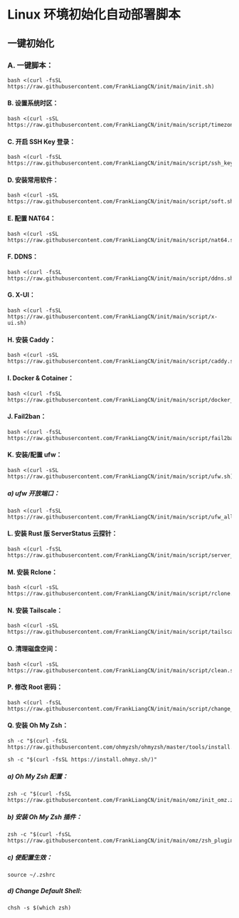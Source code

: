#  Linux 环境初始化自动部署脚本

## 一键初始化

### A. 一键脚本：
```
bash <(curl -fsSL https://raw.githubusercontent.com/FrankLiangCN/init/main/init.sh)
```

#### B. 设置系统时区：
```
bash <(curl -sSL https://raw.githubusercontent.com/FrankLiangCN/init/main/script/timezone.sh)
```

#### C. 开启 SSH Key 登录：
```
bash <(curl -fsSL https://raw.githubusercontent.com/FrankLiangCN/init/main/script/ssh_key.sh)
```

#### D. 安装常用软件：
```
bash <(curl -sSL https://raw.githubusercontent.com/FrankLiangCN/init/main/script/soft.sh)
```

#### E. 配置 NAT64：
```
bash <(curl -sSL https://raw.githubusercontent.com/FrankLiangCN/init/main/script/nat64.sh)
```

#### F. DDNS：
```
bash <(curl -fsSL https://raw.githubusercontent.com/FrankLiangCN/init/main/script/ddns.sh)
```

#### G. X-UI：
```
bash <(curl -fsSL https://raw.githubusercontent.com/FrankLiangCN/init/main/script/x-ui.sh)
```
#### H. 安装 Caddy：
```
bash <(curl -sSL https://raw.githubusercontent.com/FrankLiangCN/init/main/script/caddy.sh)
```

#### I. Docker & Cotainer：
```
bash <(curl -fsSL https://raw.githubusercontent.com/FrankLiangCN/init/main/script/docker_container.sh)
```

#### J. Fail2ban：
```
bash <(curl -fsSL https://raw.githubusercontent.com/FrankLiangCN/init/main/script/fail2ban.sh)
```

#### K. 安装/配置 ufw：
```
bash <(curl -sSL https://raw.githubusercontent.com/FrankLiangCN/init/main/script/ufw.sh)
```
##### a) ufw 开放端口：
```
bash <(curl -fsSL https://raw.githubusercontent.com/FrankLiangCN/init/main/script/ufw_allow_port.sh)
```

#### L. 安装 Rust 版 ServerStatus 云探针：
```
bash <(curl -fsSL https://raw.githubusercontent.com/FrankLiangCN/init/main/script/server_status.sh)
```

#### M. 安装 Rclone：
```
bash <(curl -sSL https://raw.githubusercontent.com/FrankLiangCN/init/main/script/rclone.sh)
```

#### N. 安装 Tailscale：
```
bash <(curl -sSL https://raw.githubusercontent.com/FrankLiangCN/init/main/script/tailscale.sh)
```

#### O. 清理磁盘空间：
```
bash <(curl -sSL https://raw.githubusercontent.com/FrankLiangCN/init/main/script/clean.sh)
```

#### P. 修改 Root 密码：
```
bash <(curl -fsSL https://raw.githubusercontent.com/FrankLiangCN/init/main/script/change_passwd.sh)
```

#### Q. 安装 Oh My Zsh：
```
sh -c "$(curl -fsSL https://raw.githubusercontent.com/ohmyzsh/ohmyzsh/master/tools/install.sh)"
```
```
sh -c "$(curl -fsSL https://install.ohmyz.sh/)"
```
##### a) Oh My Zsh 配置：
```
zsh -c "$(curl -fsSL https://raw.githubusercontent.com/FrankLiangCN/init/main/omz/init_omz.zsh)"
```
##### b) 安装 Oh My Zsh 插件：
```
zsh -c "$(curl -fsSL https://raw.githubusercontent.com/FrankLiangCN/init/main/omz/zsh_plugins.zsh)"
```
##### c) 使配置生效：
```
source ~/.zshrc
```
##### d) Change Default Shell:
```
chsh -s $(which zsh)
```
